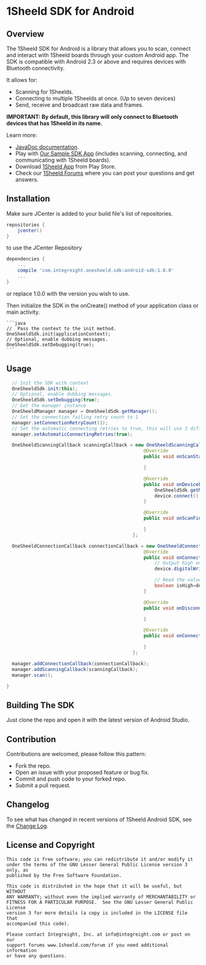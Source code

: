# 1Sheeld SDK for Android #

## Overview ##

The 1Sheeld SDK for Android is a library that allows you to scan, connect and interact with 1Sheeld boards through your custom Android app. The SDK is compatible with Android 2.3 or above and requires devices with Bluetooth connectivity.

It allows for:
- Scanning for 1Sheelds.
- Connecting to multiple 1Sheelds at once. (Up to seven devices)
- Send, receive and broadcast raw data and frames.

**IMPORTANT:  By default, this library will only connect to Bluetooth devices that has 1Sheeld in its name.**

Learn more:
 - [JavaDoc documentation](http://1sheeld.com/AndroidSDK/JavaDocs/).
 - Play with [Our Sample SDK App](https://github.com/Integreight/1Sheeld-Android-SDK/tree/master/sampleApplication) (includes scanning, connecting, and communicating with 1Sheeld boards).
 - Download [1Sheeld App](https://play.google.com/store/apps/details?id=com.integreight.onesheeld) from Play Store.
 - Check our [1Sheeld Forums](http://www.1sheeld.com/forum) where you can post your questions and get answers.

## Installation ##

Make sure JCenter is added to your build file's list of repositories.

```groovy
repositories {
    jcenter()
}
```

to use the JCenter Repository

```groovy
dependencies {
    ...
    compile 'com.integreight.onesheeld.sdk:android-sdk:1.0.0'
    ...
}
```

or replace 1.0.0 with the version you wish to use.

Then initialize the SDK in the onCreate() method of your application class or main activity.

    ```java
    //  Pass the context to the init method.
    OneSheeldSdk.init(applicationContext);
    // Optional, enable dubbing messages.
    OneSheeldSdk.setDebugging(true);
    ```

## Usage ##

```java
  // Init the SDK with context
  OneSheeldSdk.init(this);
  // Optional, enable dubbing messages.
  OneSheeldSdk.setDebugging(true);
  // Get the manager instance
  OneSheeldManager manager = OneSheeldSdk.getManager();
  // Set the connection failing retry count to 1
  manager.setConnectionRetryCount(1);
  // Set the automatic connecting retries to true, this will use 3 different methods for connecting
  manager.setAutomaticConnectingRetries(true);

  OneSheeldScanningCallback scanningCallback = new OneSheeldScanningCallback() {
                                                  @Override
                                                  public void onScanStart() {

                                                  }

                                                  @Override
                                                  public void onDeviceFind(OneSheeldDevice device) {
                                                      OneSheeldSdk.getManager().cancelScanning();
                                                      device.connect();
                                                  }

                                                  @Override
                                                  public void onScanFinish(List<OneSheeldDevice> foundDevices) {

                                                  }
                                              };

  OneSheeldConnectionCallback connectionCallback = new OneSheeldConnectionCallback() {
                                                  @Override
                                                  public void onConnect(OneSheeldDevice device) {
                                                      // Output high on pin 13
                                                      device.digitalWrite(13,true);

                                                      // Read the value of pin 12
                                                      boolean isHigh=device.digitalRead(12);
                                                  }

                                                  @Override
                                                  public void onDisconnect(OneSheeldDevice device) {

                                                  }

                                                  @Override
                                                  public void onConnectionRetry(OneSheeldDevice device, int retryCount) {

                                                  }
                                              };

  manager.addConnectionCallback(connectionCallback);
  manager.addScanningCallback(scanningCallback);
  manager.scan();

}
```

## Building The SDK ##

Just clone the repo and open it with the latest version of Android Studio.

## Contribution ##

Contributions are welcomed, please follow this pattern:
- Fork the repo.
- Open an issue with your proposed feature or bug fix.
- Commit and push code to your forked repo.
- Submit a pull request.

## Changelog ##

To see what has changed in recent versions of 1Sheeld Android SDK, see the [Change Log](CHANGELOG.md).

## License and Copyright ##

```
This code is free software; you can redistribute it and/or modify it
under the terms of the GNU Lesser General Public License version 3 only, as
published by the Free Software Foundation.

This code is distributed in the hope that it will be useful, but WITHOUT
ANY WARRANTY; without even the implied warranty of MERCHANTABILITY or
FITNESS FOR A PARTICULAR PURPOSE.  See the GNU Lesser General Public License
version 3 for more details (a copy is included in the LICENSE file that
accompanied this code).

Please contact Integreight, Inc. at info@integreight.com or post on our
support forums www.1sheeld.com/forum if you need additional information
or have any questions.
```
